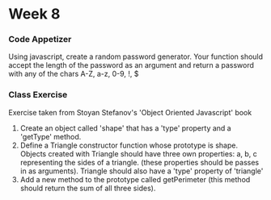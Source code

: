 # Week 8

### Code Appetizer
Using javascript, create a random password generator. Your function should accept the length of the password as an argument and return a password with any of the chars A-Z, a-z, 0-9, !, $

### Class Exercise 
Exercise taken from Stoyan Stefanov's 'Object Oriented Javascript' book <br/>
1. Create an object called 'shape' that has a 'type' property and a 'getType' method. <br/>
2. Define a Triangle constructor function whose prototype is shape. Objects created with Triangle should have three own properties: a, b, c representing the sides of a triangle. (these properties should be passes in as arguments). Triangle should also have a 'type' property of 'triangle'<br/>
3. Add a new method to the prototype called getPerimeter (this method should return the sum of all three sides).

